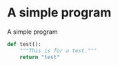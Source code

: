 A simple program
================

A simple program

```Python
def test():
    """This is for a test."""
    return "test"
```
